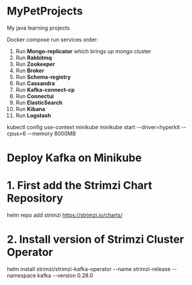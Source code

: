 # MyPetProjects
My java learning projects 

Docker compose run services order:

1. Run **Mongo-replicator** which brings up mongo cluster
2. Run **Rabbitmq**
3. Run **Zookeeper**
4. Run **Broker**
5. Run **Schema-registry**
6. Run **Cassandra**
7. Run **Kafka-connect-cp**
8. Run **Connectui**
9. Run **ElasticSearch**
10. Run **Kibana**
11. Run **Logstash**

kubectl config use-context minikube
minikube start --driver=hyperkit --cpus=6 --memory 8000MB

# **Deploy Kafka on Minikube**
# 1. First add the Strimzi Chart Repository
helm repo add strimzi https://strimzi.io/charts/
# 2. Install version of Strimzi Cluster Operator
helm install strimzi/strimzi-kafka-operator --name strimzi-release --namespace kafka --version 0.28.0
